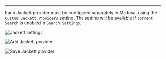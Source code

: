 --------------------
Each Jackett provider must be configured separately in Medusa, using the `Custom Jackett Providers` setting. The setting will be available if `Torrent Search` is enabled in `Search Settings`.

![Jackett settings](https://i.imgur.com/sFhi0pn.png)

![Add Jackett provider](https://i.imgur.com/tu6JI4V.png)

![Save Jackett provider](https://i.imgur.com/dKmIsz4.png)